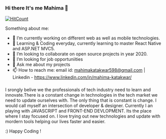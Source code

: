 ### Hi there It's me Mahima 👋

[![HitCount](http://hits.dwyl.com/Mahima-Katakwar/Mahima-Katakwar.svg)](http://hits.dwyl.com/Mahima-Katakwar/Mahima-Katakwar)

Something about me:

- 🔭 I’m currently working on different web as well as mobile technologies.
- 🌱 Learning & Coding everyday, currently learning to master React Native and ASP.NET MVC5.
- 👯 I’m looking to collaborate on open source projects in year 2020.
- 🤔 I’m looking for job opportuniities
- 💬 Ask me about my projects
- 📫 How to reach me: email id: mahimakatakwar598@gmail.com | Linkedin - https://www.linkedin.com/in/mahima-katakwar/

###

I srongly belive we the professionals of tech industry need to learn and innovate.There is a constant change in technologies in the tech market we need to update ourselves with. The only thing that is constant is change. I would call myself an intersection of developer & designer. Currently I an playing with JAVASCRIPT and FRONT-END DEVLOPMENT. Its the place where I stay focused on. I love trying out new technologies and update with mordern tools helping our lives faster and easier.

:) Happy Coding !


